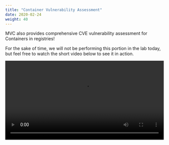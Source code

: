 ```yaml
---
title: "Container Vulnerability Assessment"
date: 2020-02-24
weight: 40
---
```


MVC also provides comprehensive CVE vulnerability assessment for Containers in registries!

For the sake of time, we will not be performing this portion in the lab today, but feel free to watch the short video below to see it in action.

<video width="100%" controls>
  <source src="/images/mvcscan/ContainerScanCVE.mp4" type="video/mp4">
Your browser does not support the video tag.
</video>

